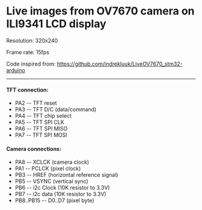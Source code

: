 

# Live images from OV7670 camera on ILI9341 LCD display

Resolution: 320x240

Frame rate: 15fps

Code inspired from: https://github.com/indrekluuk/LiveOV7670_stm32-arduino

---

#### TFT connection:
- PA2 -- TFT reset
- PA3 -- TFT D/C (data/command)
- PA4 -- TFT chip select
- PA5 -- TFT SPI CLK
- PA6 -- TFT SPI MISO
- PA7 -- TFT SPI MOSI

#### Camera connections:
- PA8 -- XCLCK (camera clock)
- PA1 -- PCLCK (pixel clock)
- PB3 -- HREF (horizontal reference signal)
- PB5 -- VSYNC (vertical sync)
- PB6 -- i2c Clock (10K resistor to 3.3V)
- PB7 -- i2c data (10K resistor to 3.3V)
- PB8..PB15 -- D0..D7 (pixel byte)
